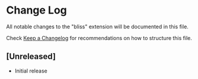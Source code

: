 # Change Log

All notable changes to the "bliss" extension will be documented in this file.

Check [Keep a Changelog](http://keepachangelog.com/) for recommendations on how to structure this file.

## [Unreleased]

- Initial release